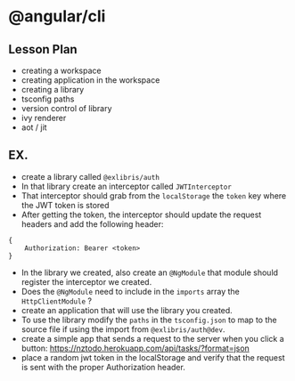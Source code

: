 # @angular/cli

## Lesson Plan

- creating a workspace
- creating application in the workspace
- creating a library
- tsconfig paths
- version control of library
- ivy renderer
- aot / jit

## EX.

- create a library called `@exlibris/auth`
- In that library create an interceptor called `JWTInterceptor`
- That interceptor should grab from the `localStorage` the `token` key where the JWT token is stored 
- After getting the token, the interceptor should update the request headers and add the following header:

```
{
	Authorization: Bearer <token>
}
```
- In the library we created, also create an `@NgModule` that module should register the interceptor we created.
- Does the `@NgModule` need to include in the `imports` array the `HttpClientModule` ?
- create an application that will use the library you created.
- To use the library modify the `paths` in the `tsconfig.json` to map to the source file if using the import from `@exlibris/auth@dev`.
- create a simple app that sends a request to the server when you click a button: 
https://nztodo.herokuapp.com/api/tasks/?format=json
- place a random jwt token in the localStorage and verify that the request is sent with the proper Authorization header.
